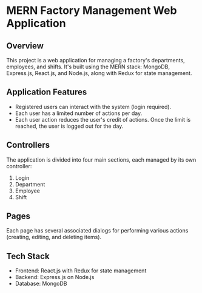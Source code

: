 # MERN Factory Management Web Application

## Overview

This project is a web application for managing a factory's departments, employees, and shifts. It's built using the MERN stack: MongoDB, Express.js, React.js, and Node.js, along with Redux for state management.

## Application Features

- Registered users can interact with the system (login required).
- Each user has a limited number of actions per day.
- Each user action reduces the user's credit of actions. Once the limit is reached, the user is logged out for the day.

## Controllers

The application is divided into four main sections, each managed by its own controller:

1. Login
2. Department
3. Employee
4. Shift

## Pages

Each page has several associated dialogs for performing various actions (creating, editing, and deleting items).

## Tech Stack

- Frontend: React.js with Redux for state management
- Backend: Express.js on Node.js
- Database: MongoDB
